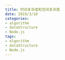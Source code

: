 ```yaml
---
title: 时间复杂度和空间复杂度
date: 2019/3/10
categories: 
- algorithm
- dataStructure
- Node.js
tags: 
- algorithm
- dataStructure
- Node.js
---
```

<!--more-->